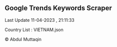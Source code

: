 

## Google Trends Keywords Scraper 
 
Last Update 11-04-2023 , 21:11:33

Country List :
VIETNAM.json



© Abdul Muttaqin 
